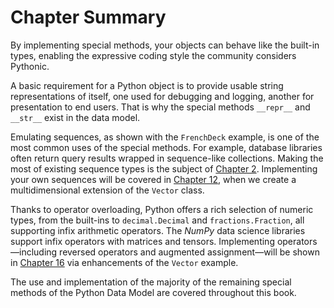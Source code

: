 # Chapter Summary

By implementing special methods, your objects can behave like the built-in types, enabling the expressive coding style the community considers Pythonic.

A basic requirement for a Python object is to provide usable string representations of itself, one used for debugging and logging, another for presentation to end users. That is why the special methods `__repr__` and `__str__` exist in the data model.

Emulating sequences, as shown with the `FrenchDeck` example, is one of the most common uses of the special methods. For example, database libraries often return query results wrapped in sequence-like collections. Making the most of existing sequence types is the subject of [Chapter 2](ch02.html#sequences). Implementing your own sequences will be covered in [Chapter 12](ch12.html#user_defined_sequences), when we create a multidimensional extension of the `Vector` class.

Thanks to operator overloading, Python offers a rich selection of numeric types, from the built-ins to `decimal.Decimal` and `fractions.Fraction`, all supporting infix arithmetic operators. The _NumPy_ data science libraries support infix operators with matrices and tensors. Implementing operators—including reversed operators and augmented assignment—will be shown in [Chapter 16](ch16.html#operator_overloading) via enhancements of the `Vector` example.

The use and implementation of the majority of the remaining special methods of the Python Data Model are covered throughout this book.